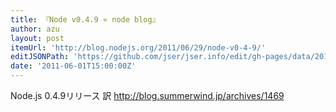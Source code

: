 ```yaml
---
title: 『Node v0.4.9 « node blog』
author: azu
layout: post
itemUrl: 'http://blog.nodejs.org/2011/06/29/node-v0-4-9/'
editJSONPath: 'https://github.com/jser/jser.info/edit/gh-pages/data/2011/06/index.json'
date: '2011-06-01T15:00:00Z'
---
```

Node.js 0.4.9リリース
訳 http://blog.summerwind.jp/archives/1469
